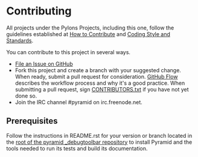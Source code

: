 Contributing
============

All projects under the Pylons Projects, including this one, follow the
guidelines established at [How to
Contribute](https://pylonsproject.org/community-how-to-contribute.html) and
[Coding Style and
Standards](https://pylonsproject.org/community-coding-style-standards.html).

You can contribute to this project in several ways.

* [File an Issue on GitHub](https://github.com/Pylons/pyramid_debugtoolbar/issues)
* Fork this project and create a branch with your suggested change. When ready,
  submit a pull request for consideration. [GitHub
  Flow](https://guides.github.com/introduction/flow/index.html) describes the
  workflow process and why it's a good practice. When submitting a pull
  request, sign
  [CONTRIBUTORS.txt](https://github.com/Pylons/pyramid_debugtoolbar/blob/master/CONTRIBUTORS.txt)
  if you have not yet done so.
* Join the IRC channel #pyramid on irc.freenode.net.

Prerequisites
-------------

Follow the instructions in README.rst for your version or branch located in
the [root of the pyramid _debugtoolbar repository](https://github.com/Pylons/pyramid_debugtoolbar/)
to install Pyramid and the tools needed to run its tests and build its
documentation.
